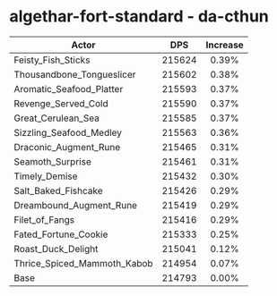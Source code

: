 # algethar-fort-standard - da-cthun
| Actor | DPS | Increase |
|---|:---:|:---:|
|Feisty_Fish_Sticks|215624|0.39%|
|Thousandbone_Tongueslicer|215602|0.38%|
|Aromatic_Seafood_Platter|215593|0.37%|
|Revenge_Served_Cold|215590|0.37%|
|Great_Cerulean_Sea|215585|0.37%|
|Sizzling_Seafood_Medley|215563|0.36%|
|Draconic_Augment_Rune|215465|0.31%|
|Seamoth_Surprise|215461|0.31%|
|Timely_Demise|215432|0.30%|
|Salt_Baked_Fishcake|215426|0.29%|
|Dreambound_Augment_Rune|215419|0.29%|
|Filet_of_Fangs|215416|0.29%|
|Fated_Fortune_Cookie|215333|0.25%|
|Roast_Duck_Delight|215041|0.12%|
|Thrice_Spiced_Mammoth_Kabob|214954|0.07%|
|Base|214793|0.00%|

